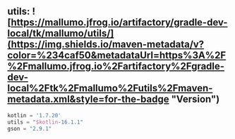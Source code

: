 ## utils: ![https://mallumo.jfrog.io/artifactory/gradle-dev-local/tk/mallumo/utils/](https://img.shields.io/maven-metadata/v?color=%234caf50&metadataUrl=https%3A%2F%2Fmallumo.jfrog.io%2Fartifactory%2Fgradle-dev-local%2Ftk%2Fmallumo%2Futils%2Fmaven-metadata.xml&style=for-the-badge "Version")

```groovy
kotlin = '1.7.20'
utils = "$kotlin-16.1.1"
gson = "2.9.1"
```
